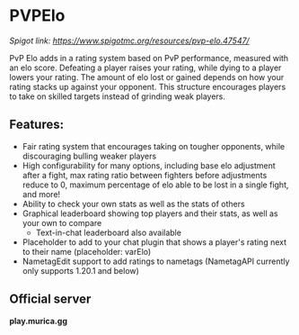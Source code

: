 # PVPElo

_Spigot link: https://www.spigotmc.org/resources/pvp-elo.47547/_

PvP Elo adds in a rating system based on PvP performance, measured with an elo score. Defeating a player raises your rating, while dying to a player lowers your rating. The amount of elo lost or gained depends on how your rating stacks up against your opponent. This structure encourages players to take on skilled targets instead of grinding weak players.

## Features:
- Fair rating system that encourages taking on tougher opponents, while discouraging bulling weaker players
- High configurability for many options, including base elo adjustment after a fight, max rating ratio between fighters before adjustments reduce to 0, maximum percentage of elo able to be lost in a single fight, and more!
- Ability to check your own stats as well as the stats of others
- Graphical leaderboard showing top players and their stats, as well as your own to compare
  - Text-in-chat leaderboard also available
- Placeholder to add to your chat plugin that shows a player's rating next to their name (placeholder: varElo)
- NametagEdit support to add ratings to nametags (NametagAPI currently only supports 1.20.1 and below)

## Official server
**play.murica.gg**
